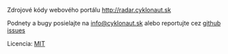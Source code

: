 Zdrojové kódy webového portálu http://radar.cyklonaut.sk

Podnety a bugy posielajte na info@cyklonaut.sk alebo reportujte cez [github issues](https://github.com/sk-vpohybe/shmu/issues)

Licencia: [MIT](http://opensource.org/licenses/MIT)
